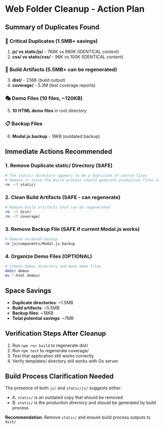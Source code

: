 # Web Folder Cleanup - Action Plan

## Summary of Duplicates Found

### 🔄 **Critical Duplicates (1.5MB+ savings)**
1. **js/ vs static/js/** - 768K vs 660K (IDENTICAL content)
2. **css/ vs static/css/** - 96K vs 100K (IDENTICAL content)

### 📁 **Build Artifacts (5.5MB+ can be regenerated)**
3. **dist/** - 236K (build output)
4. **coverage/** - 5.3M (test coverage reports)

### 🎭 **Demo Files (10 files, ~120KB)**
5. **10 HTML demo files** in root directory

### 📋 **Backup Files**
6. **Modal.js.backup** - 18KB (outdated backup)

## Immediate Actions Recommended

### 1. Remove Duplicate static/ Directory (SAFE)
```bash
# The static/ directory appears to be a duplicate of source files
# Remove it since the build process should generate production files in dist/
rm -rf static/
```

### 2. Clean Build Artifacts (SAFE - can regenerate)
```bash
# Remove build artifacts that can be regenerated
rm -rf dist/
rm -rf coverage/
```

### 3. Remove Backup File (SAFE if current Modal.js works)
```bash
# Remove outdated backup
rm js/components/Modal.js.backup
```

### 4. Organize Demo Files (OPTIONAL)
```bash
# Create demos directory and move demo files
mkdir demos
mv *.html demos/
```

## Space Savings
- **Duplicate directories**: ~1.5MB
- **Build artifacts**: ~5.5MB  
- **Backup files**: ~18KB
- **Total potential savings**: ~7MB

## Verification Steps After Cleanup
1. Run `npm run build` to regenerate dist/
2. Run `npm test` to regenerate coverage/
3. Test that application still works correctly
4. Verify templates/ directory still works with Go server

## Build Process Clarification Needed
The presence of both `js/` and `static/js/` suggests either:
- A. `static/` is an outdated copy that should be removed
- B. `static/` is the production directory and should be generated by build process

**Recommendation**: Remove `static/` and ensure build process outputs to `dist/`
